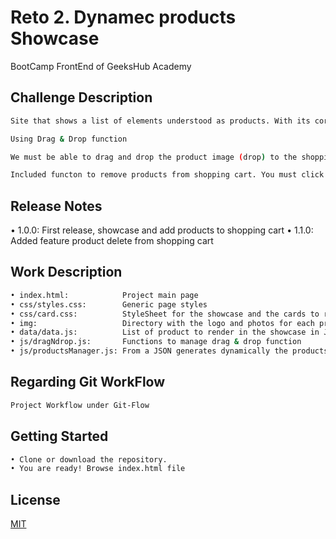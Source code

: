 # Reto 2. Dynamec products Showcase

BootCamp FrontEnd of GeeksHub Academy

## Challenge Description

```bash
Site that shows a list of elements understood as products. With its corresponding individual price.

Using Drag & Drop function

We must be able to drag and drop the product image (drop) to the shopping cart. This will add the value of the product to the total purchase, which will be shown to the user at all times.

Included functon to remove products from shopping cart. You must click on the cart to watch the complete shopping cart and click remove item option to do it.
```
## Release Notes

• 1.0.0: First release, showcase and add products to shopping cart
• 1.1.0: Added feature product delete from shopping cart

## Work Description

```bash
• index.html:            Project main page
• css/styles.css:        Generic page styles
• css/card.css:          StyleSheet for the showcase and the cards to render each product
• img:                   Directory with the logo and photos for each product
• data/data.js:          List of product to render in the showcase in JSON format
• js/dragNdrop.js:       Functions to manage drag & drop function
• js/productsManager.js: From a JSON generates dynamically the products show case
```

## Regarding Git WorkFlow
```bash
Project Workflow under Git-Flow 
```

## Getting Started

```bash
• Clone or download the repository.
• You are ready! Browse index.html file
```

## License
[MIT](https://choosealicense.com/licenses/mit/)
